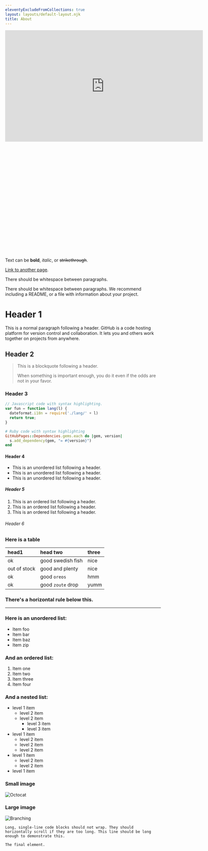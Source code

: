```yaml
---
eleventyExcludeFromCollections: true
layout: layouts/default-layout.njk
title: About
---
```


  
<div style="max-width: 640px; height: 360px;" class="corner-wrapper">
  <iframe width="640px" height="360px" frameborder="0" src="https://www.shadertoy.com/embed/WlsSDS?gui=false&t=10&paused=false&muted=true"></iframe>
</div>

<div style="max-width: 640px; height: 360px;" class="corner-wrapper">
    <script src="https://unpkg.com/shader-doodle@alpha"></script>
    <shader-doodle shadertoy="shadertoy">
        <script type="x-shader/x-fragment">
            float random(vec2 p) {
                p = fract(p * vec2(123.45, 678.91));
                p += dot(p, p + 23.45);
                return fract(p.x * p.y);
            }
            void mainImage(out vec4 fragColor, in vec2 fragCoord) {
                vec2 uv = (fragCoord - .5 * iResolution.xy) / iResolution.y;
                vec3 pattern = vec3(0);
                float units = 18.;
                vec2 gv = fract(uv * units) - .5;
                vec2 id = floor(uv * units) + .5; // add .5 here to center
                float d = length(gv);
                float minRadius = .2;
                float maxRadius = .4;
                float speed = 10.2;
                float time = iTime * speed;
                float pulseAmount = 3.;
                float radiusTime = sin(random(id) * time) * .5 + .5;
                float radius = mix(minRadius, maxRadius, radiusTime);
                pattern += smoothstep(radius, radius * mix(.4, .7, (radiusTime)), d);
                float t = sin(length(gv - id) - time) * .5 + .5;
                vec3 color = vec3(random(id));
                fragColor = vec4(color * pattern, 1.);
            }
        </script>
    </shader-doodle>
</div>

Text can be **bold**, _italic_, or ~~strikethrough~~.

[Link to another page](/).

<!-- <input type="checkbox" onclick="return false" checked="checked"/> -->

There should be whitespace between paragraphs.

There should be whitespace between paragraphs. We recommend including a README, or a file with information about your project.

# Header 1

This is a normal paragraph following a header. GitHub is a code hosting platform for version control and collaboration. It lets you and others work together on projects from anywhere.

## Header 2

> This is a blockquote following a header.
>
> When something is important enough, you do it even if the odds are not in your favor.

### Header 3

```js
// Javascript code with syntax highlighting.
var fun = function lang(l) {
  dateformat.i18n = require('./lang/' + l)
  return true;
}
```

```ruby
# Ruby code with syntax highlighting
GitHubPages::Dependencies.gems.each do |gem, version|
  s.add_dependency(gem, "= #{version}")
end
```

#### Header 4

*   This is an unordered list following a header.
*   This is an unordered list following a header.
*   This is an unordered list following a header.

##### Header 5

1.  This is an ordered list following a header.
2.  This is an ordered list following a header.
3.  This is an ordered list following a header.

###### Header 6

### Here is a table

| head1        | head two          | three |
| :----------- | :---------------- | :---- |
| ok           | good swedish fish | nice  |
| out of stock | good and plenty   | nice  |
| ok           | good `oreos`      | hmm   |
| ok           | good `zoute` drop | yumm  |

### There's a horizontal rule below this.

---

### Here is an unordered list:

-   Item foo
-   Item bar
-   Item baz
-   Item zip

### And an ordered list:

1.  Item one
1.  Item two
1.  Item three
1.  Item four

### And a nested list:

- level 1 item
  - level 2 item
  - level 2 item
    - level 3 item
    - level 3 item
- level 1 item
  - level 2 item
  - level 2 item
  - level 2 item
- level 1 item
  - level 2 item
  - level 2 item
- level 1 item

### Small image

![Octocat](https://github.githubassets.com/images/icons/emoji/octocat.png)

### Large image

![Branching](https://guides.github.com/activities/hello-world/branching.png)


```text
Long, single-line code blocks should not wrap. They should horizontally scroll if they are too long. This line should be long enough to demonstrate this. 
```

```text
The final element.
```